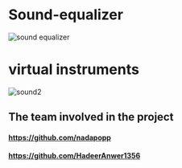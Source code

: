 # Sound-equalizer
![sound equalizer](https://user-images.githubusercontent.com/61320897/169918897-01f4ff9a-1768-4098-b2f2-407122d3aa6d.PNG)
# virtual instruments
![sound2](https://user-images.githubusercontent.com/61320897/169918959-45a3105f-875a-4e6b-9549-7ef591d57449.PNG)
## The team involved in the project
#### https://github.com/nadapopp
#### https://github.com/HadeerAnwer1356

